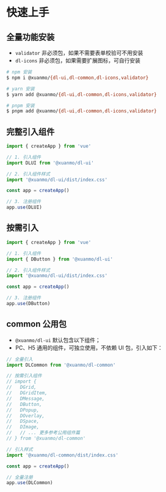 # 快速上手

## 全量功能安装

- `validator` 非必须包，如果不需要表单校验可不用安装
- `dl-icons` 非必须包，如果需要扩展图标，可自行安装

```bash
# npm 安装
$ npm i @xuanmo/{dl-ui,dl-common,dl-icons,validator}

# yarn 安装
$ yarn add @xuanmo/{dl-ui,dl-common,dl-icons,validator}

# pnpm 安装
$ pnpm add @xuanmo/{dl-ui,dl-common,dl-icons,validator}
```

## 完整引入组件

```typescript
import { createApp } from 'vue'

// 1. 引入组件
import DLUI from '@xuanmo/dl-ui'

// 2. 引入组件样式
import '@xuanmo/dl-ui/dist/index.css'

const app = createApp()

// 3. 注册组件
app.use(DLUI)
```

## 按需引入

```typescript
import { createApp } from 'vue'

// 1. 引入组件
import { DButton } from '@xuanmo/dl-ui'

// 2. 引入组件样式
import '@xuanmo/dl-ui/dist/index.css'

const app = createApp()

// 3. 注册组件
app.use(DButton)
```

## common 公用包

- `@xuanmo/dl-ui` 默认包含以下组件；
- PC、H5 通用的组件，可独立使用，不依赖 UI 包，引入如下：

```typescript
// 全量引入
import DLCommon from '@xuanmo/dl-common'

// 按需引入组件
// import {
//   DGrid,
//   DGridItem,
//   DMessage,
//   DButton,
//   DPopup,
//   DOverlay,
//   DSpace,
//   DImage,
//   // ... 更多参考公用组件篇
// } from '@xuanmo/dl-common'

// 引入样式
import '@xuanmo/dl-common/dist/index.css'

const app = createApp()

// 全量注册
app.use(DLCommon)
```
